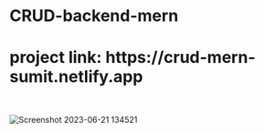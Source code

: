 ﻿# CRUD-backend-mern

<h1>project link: https://crud-mern-sumit.netlify.app</h1>
<br>

![Screenshot 2023-06-21 134521](https://github.com/sumit260799/CRUD-backend-mern/assets/94750004/6daa283e-f220-4d64-845a-1737b46d164d)
